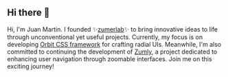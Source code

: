 ## Hi there 👋

Hi, I'm Juan Martin. I founded ✨[zumerlab](https://github.com/zumerlab)✨ to bring innovative ideas to life through unconventional yet useful projects. Currently, my focus is on developing [Orbit CSS framework](https://github.com/zumerlab/orbit) for crafting radial UIs. Meanwhile, I'm also committed to continuing the development of [Zumly](https://github.com/zumerlab/zumly), a project dedicated to enhancing user navigation through zoomable interfaces. Join me on this exciting journey!

